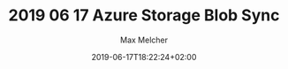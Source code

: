---
title: "2019 06 17 Azure Storage Blob Sync"
date: 2019-06-17T18:22:24+02:00
2019: "06"
author: "Max Melcher"
categories:
  - Hugo
  - Azure DevOps
tags:
  - Azure CLI
  - Storage
  - Sync
  - Performance
featured: "images/featured.jpg"
featuredalt : ""
hashtags: 
  - "#azure"
---